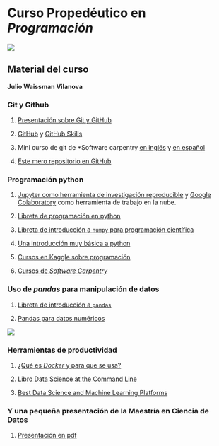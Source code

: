 # Curso Propedéutico en *Programación*

![](https://mcd.unison.mx/wp-content/themes/awaken/img/logo_mcd.png)

## Material del curso

**Julio Waissman Vilanova**


### Git y Github

1. [Presentación sobre Git y GitHub](https://pandelisz.github.io/git-intro-slides/)

2. [GitHub](github.com) y [GitHub Skills](https://skills.github.com)

3. Mini curso de git de *Software carpentry [en inglés](http://swcarpentry.github.io/git-novice/) y [en español](http://swcarpentry.github.io/git-novice/)

4. [Este mero repositorio en GitHub](https://github.com/mcd-unison/material-programacion) 

### Programación python

1. [Jupyter como herramienta de investigación reproducible](intro-jupyter.html) y [Google Colaboratory](https://colab.research.google.com) como herramienta de trabajo en la nube.

2. [Libreta de programación en python](https://colab.research.google.com/github/mcd-unison/material-programacion/blob/main/intro-python.ipynb)

3. [Libreta de introducción a `numpy` para programación científica](https://colab.research.google.com/github/mcd-unison/material-programacion/blob/main/intro-numpy.ipynb)
   
4. [Una introducción muy básica a python](https://learn-python.adamemery.dev)

5. [Cursos en Kaggle sobre programación](https://www.kaggle.com/learn) 

6. [Cursos de *Software Carpentry*](https://software-carpentry.org/lessons/)

### Uso de *pandas* para manipulación de datos

1. [Libreta de introducción a `pandas`](https://colab.research.google.com/github/mcd-unison/material-programacion/blob/main/intro-pandas.ipynb)

2. [Pandas para datos numéricos](https://colab.research.google.com/github/mcd-unison/material-programacion/blob/main/intro-pandas-num.ipynb)

![](https://identidadbuho.unison.mx/wp-content/uploads/2019/06/letragrama-cmyk-72.jpg)


### Herramientas de productividad

1. [¿Qué es *Docker* y para que se usa?](https://mcd-unison.github.io/enoan2022-i3/docker/intro-docker.slides.html#/)

2. [Libro Data Science at the Command Line](https://jeroenjanssens.com/dsatcl/)

3. [Best Data Science and Machine Learning Platforms](https://www.g2.com/categories/data-science-and-machine-learning-platforms)

### Y una pequeña presentación de la Maestría en Ciencia de Datos

1. [Presentación en pdf]()